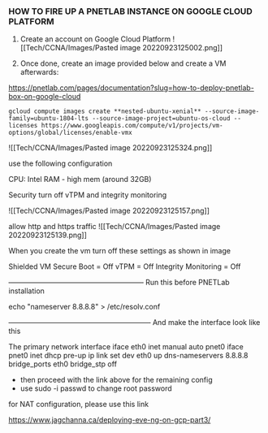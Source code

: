### HOW TO FIRE UP A PNETLAB INSTANCE ON GOOGLE CLOUD PLATFORM


1. Create an account on Google Cloud Platform
![[Tech/CCNA/Images/Pasted image 20220923125002.png]]

2. Once done, create an image provided below and create a VM afterwards:

https://pnetlab.com/pages/documentation?slug=how-to-deploy-pnetlab-box-on-google-cloud

`gcloud compute images create **nested-ubuntu-xenial** --source-image-family=ubuntu-1804-lts --source-image-project=ubuntu-os-cloud --licenses https://www.googleapis.com/compute/v1/projects/vm-options/global/licenses/enable-vmx`

![[Tech/CCNA/Images/Pasted image 20220923125324.png]]

use the  following configuration

CPU: Intel
RAM - high mem (around 32GB)

Security
turn off vTPM and integrity monitoring

![[Tech/CCNA/Images/Pasted image 20220923125157.png]]


allow http and https traffic
![[Tech/CCNA/Images/Pasted image 20220923125139.png]]


When you create the vm turn off these settings as shown in image

Shielded VM
Secure Boot = Off
vTPM = Off
Integrity Monitoring = Off

———————————————————
Run this before PNETLab installation

echo "nameserver 8.8.8.8" > /etc/resolv.conf

————————————————————
And make the interface look like this

The primary network interface
iface eth0 inet manual
auto pnet0
iface pnet0 inet dhcp
    pre-up ip link set dev eth0 up
    dns-nameservers 8.8.8.8
    bridge_ports eth0
    bridge_stp off

- then proceed with the link above for the remaining config
- use sudo -i passwd to change root password

for NAT configuration, please use this link

https://www.jagchanna.ca/deploying-eve-ng-on-gcp-part3/

